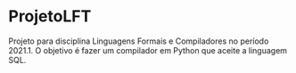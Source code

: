 # ProjetoLFT
Projeto para disciplina Linguagens Formais e Compiladores no período 2021.1. O objetivo é fazer um compilador em Python que aceite a linguagem SQL.
